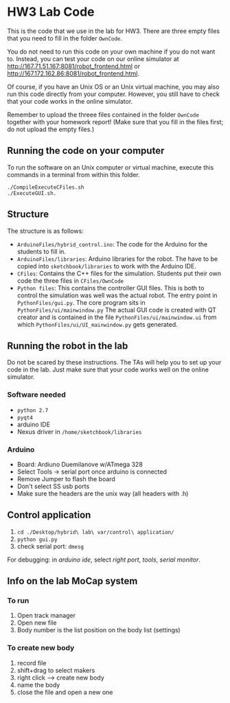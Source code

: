 # HW3 Lab Code

This is the code that we use in the lab for HW3.
There are three empty files that you need to fill in the folder `OwnCode`.

You do not need to run this code on your own machine if you do not want to.
Instead, you can test your code on our online simulator at http://167.71.51.167:8081/robot_frontend.html or http://167.172.162.86:8081/robot_frontend.html.

Of course, if you have an Unix OS or an Unix virtual machine, you may also run this code directly from your computer.
However, you still have to check that your code works in the online simulator.

Remember to upload the threee files contained in the folder `OwnCode` together with your homework report! (Make sure that you fill in the files first; do not upload the empty files.)


## Running the code on your computer

To run the software on an Unix computer or virtual machine, execute this commands in a terminal from within this folder.

    ./CompileExecuteCFiles.sh
    ./ExecuteGUI.sh.


## Structure

The structure is as follows:

* `ArduinoFiles/hybrid_control.ino`: The code for the Arduino for the students to fill in.
* `ArduinoFiles/libraries`: Arduino libraries for the robot. The have to be copied into `sketchbook/libraries` to work with the Arduino IDE.
* `CFiles`: Contains the C++ files for the simulation. Students put their own code the three files in `CFiles/OwnCode`
* `Python files`: This contains the controller GUI files. This is both to control the simulation was well was the actual robot. The entry point in `PythonFiles/gui.py`. The core program sits in `PythonFiles/ui/mainwindow.py` The actual GUI code is created with QT creator and is contained in the file `PythonFiles/ui/mainwindow.ui` from which `PythonFiles/ui/UI_mainwindow.py` gets generated.



## Running the robot in the lab

Do not be scared by these instructions.
The TAs will help you to set up your code in the lab.
Just make sure that your code works well on the online simulator.

### Software needed

* `python 2.7`
* `pyqt4`
* arduino IDE
* Nexus driver in `/home/sketchbook/libraries`

### Arduino

* Board: Ardiuno Duemilanove w/ATmega 328
* Select Tools -> serial port once arduino is connected
* Remove Jumper to flash the board
* Don't select SS usb ports
* Make sure the headers are the unix way (all headers with .h)


## Control application

1. `cd ./Desktop/hybrid\ lab\ var/control\ application/`
2. `python gui.py`
3. check serial port: `dmesg`

For debugging: in *arduino ide*, select *right port*, *tools*, *serial monitor*.



## Info on the lab MoCap system

### To run

1. Open track manager
2. Open new file
3. Body number is the list position on the body list (settings)

### To create new body

1. record file
2. shift+drag to select makers
3. right click --> create new body
4. name the body
5. close the file and open a new one
